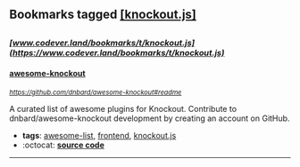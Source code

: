 ## Bookmarks tagged [[knockout.js]](https://www.codever.land/search?q=[knockout.js])

_<sup><sup>[www.codever.land/bookmarks/t/knockout.js](https://www.codever.land/bookmarks/t/knockout.js)</sup></sup>_
---
#### [awesome-knockout](https://github.com/dnbard/awesome-knockout#readme)
_<sup>https://github.com/dnbard/awesome-knockout#readme</sup>_

A curated list of awesome plugins for Knockout. Contribute to dnbard/awesome-knockout development by creating an account on GitHub.
* **tags**: [awesome-list](../tagged/awesome-list.md), [frontend](../tagged/frontend.md), [knockout.js](../tagged/knockout.js.md)
* :octocat: **[source code](https://github.com/dnbard/awesome-knockout#readme)**
---
